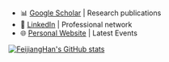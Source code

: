 - 📊 [Google Scholar](https://scholar.google.com.hk/citations?user=PEJ5x3EAAAAJ) | Research publications
- 💼 [LinkedIn](https://www.linkedin.com/in/feijianghan/) | Professional network
- 🌐 [Personal Website](https://feijianghan.com) | Latest Events


[![FeijiangHan's GitHub stats](https://github-readme-stats.vercel.app/api?username=FeijiangHan&show_icons=true&theme=radical)](https://github.com/anuraghazra/github-readme-stats)